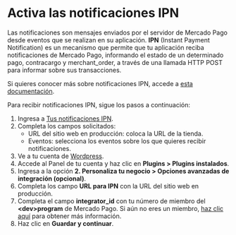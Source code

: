 # Activa las notificaciones IPN

Las notificaciones son mensajes enviados por el servidor de Mercado Pago desde eventos que se realizan en su aplicación. **IPN** (Instant Payment Notification) es un mecanismo que permite que tu aplicación reciba notificaciones de Mercado Pago, informando el estado de un determinado pago, contracargo y merchant_order, a través de una llamada HTTP POST para informar sobre sus transacciones.

Si quieres conocer más sobre notificaciones IPN, accede a [esta documentación](/developers/es/docs/WooCommerce/additional-content/notifications/ipn).

Para recibir notificaciones IPN, sigue los pasos a continuación:

1. Ingresa a [Tus notificaciones IPN](https://www.mercadopago[FAKER][URL][DOMAIN]/developers/panel/notifications/ipn).
2. Completa los campos solicitados:
    - URL del sitio web en producción: coloca la URL de la tienda.
    - Eventos: selecciona los eventos sobre los que quieres recibir notificaciones.
3. Ve a tu cuenta de [Wordpress](https://wordpress.com/).
4. Accede al Panel de tu cuenta y haz clic en **Plugins > Plugins instalados**.
5. Ingresa a la opción **2. Personaliza tu negocio > Opciones avanzadas de integración (opcional)**. 
6. Completa los campo **URL para IPN** con la URL del sitio web en producción.
7. Completa el campo **integrator_id** con tu número de miembro del **&lt;dev&gt;program** de Mercado Pago. Si aún no eres un miembro, [haz clic aquí](https://www.mercadopago[FAKER][URL][DOMAIN]/developers/es/developer-program) para obtener más información. 
8. Haz clic en **Guardar y continuar**.